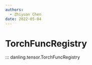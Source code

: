 ```yaml
---
authors:
  - Zhiyuan Chen
date: 2022-05-04
---
```


# TorchFuncRegistry

::: danling.tensor.TorchFuncRegistry
